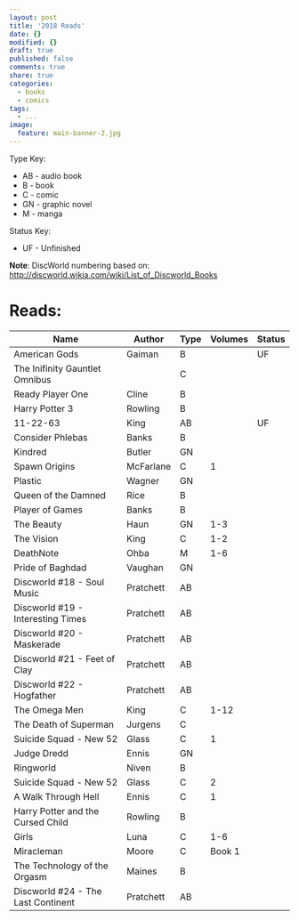 ```yaml
---
layout: post
title: '2018 Reads'
date: {}
modified: {}
draft: true
published: false
comments: true
share: true
categories:
  - books
  - comics
tags:
  - ...
image:
  feature: main-banner-2.jpg
---
```


Type Key:
* AB - audio book
* B - book
* C - comic
* GN - graphic novel
* M - manga

Status Key:
* UF - Unfinished

**Note**: DiscWorld numbering based on: http://discworld.wikia.com/wiki/List_of_Discworld_Books

# Reads:

| Name                               | Author    | Type  | Volumes | Status  |
|------------------------------------|-----------|-------|---------|---------|
| American Gods                      | Gaiman    | B     |         | UF      |
| The Inifinity Gauntlet Omnibus     |           | C     |         |         |
| Ready Player One                   | Cline     | B     |         |         |
| Harry Potter 3                     | Rowling   | B     |         |         |
| 11-22-63                           | King      | AB    |         | UF      |
| Consider Phlebas                   | Banks     | B     |         |         |
| Kindred                            | Butler    | GN    |         |         |
| Spawn Origins                      | McFarlane | C     | 1       |         |
| Plastic                            | Wagner    | GN    |         |         |
| Queen of the Damned                | Rice      | B     |         |         |
| Player of Games                    | Banks     | B     |         |         |
| The Beauty                         | Haun      | GN    | 1-3     |         |
| The Vision                         | King      | C     | 1-2     |         |
| DeathNote                          | Ohba      | M     | 1-6     |         |
| Pride of Baghdad                   | Vaughan   | GN    |         |         |
| Discworld #18 - Soul Music         | Pratchett | AB    |         |         |
| Discworld #19 - Interesting Times  | Pratchett | AB    |         |         |
| Discworld #20 - Maskerade          | Pratchett | AB    |         |         |
| Discworld #21 - Feet of Clay       | Pratchett | AB    |         |         |
| Discworld #22 - Hogfather          | Pratchett | AB    |         |         |
| The Omega Men                      | King      | C     | 1-12    |         |
| The Death of Superman              | Jurgens   | C     |         |         |
| Suicide Squad - New 52             | Glass     | C     | 1       |         |
| Judge Dredd                        | Ennis     | GN    |         |         |
| Ringworld                          | Niven     | B     |         |         |
| Suicide Squad - New 52             | Glass     | C     | 2       |         |
| A Walk Through Hell                | Ennis     | C     | 1       |         |
| Harry Potter and the Cursed Child  | Rowling   | B     |         |         |
| Girls                              | Luna      | C     | 1-6     |         |
| Miracleman                         | Moore     | C     | Book 1  |         |
| The Technology of the Orgasm       | Maines    | B     |         |         |
| Discworld #24 - The Last Continent | Pratchett | AB    |         |         |
